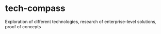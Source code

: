 # tech-compass
Exploration of different technologies, research of enterprise-level solutions, proof of concepts
